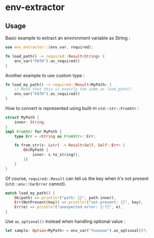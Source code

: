 # env-extractor

## Usage

Basic example to extract an environment variable as String :

```rust
use env_extractor::{env_var, required};

fn load_path() -> required::Result<String> {
    env_var("PATH").as_required()
}
```

Another example to use custom type :

```rust
fn load_my_path() -> required::Result<MyPath> {
    // Note that this is exactly the same as load_path()
    env_var("PATH").as_required()
}
```

How to convert is represented using built-in `std::str::FromStr` :

```rust
struct MyPath {
    inner: String,
}
impl FromStr for MyPath {
    type Err = <String as FromStr>::Err;

    fn from_str(s: &str) -> Result<Self, Self::Err> {
        Ok(MyPath {
            inner: s.to_string(),
        })
    }
}
```

Of course, `required::Result` can tell us the key when it's not present (`std::env::VarError` cannot).

```rust
match load_my_path() {
    Ok(path) => println!("path: {}", path.inner),
    Err(NotPresent(key)) => println!("not present: {}", key),
    Err(e) => println!("unexpected error: {:?}", e),
}
```

Use `as_optional()` instead when handling optional value :

```rust
let sample: Option<MyPath> = env_var("foooooo").as_optional()?;
```
